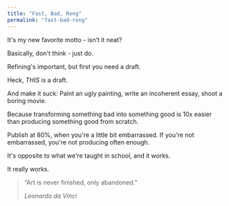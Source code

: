 ```yaml
---
title: "Fast, Bad, Rong"
permalink: "fast-bad-rong"
---
```


It's my new favorite motto - isn’t it neat?

Basically, don't think - just do.

Refining's important, but first you need a draft. 

Heck, *THIS* is a draft.

And make it suck: Paint an ugly painting, write an incoherent essay, shoot a boring movie.

Because transforming something bad into something good is 10x easier than producing something good from scratch.

Publish at 80%, when you're a little bit embarrassed. If you're not embarrassed, you're not producing often enough.

It's opposite to what we're taught in school, and it works. 

It really works.

> “Art is never finished, only abandoned.”
> 
> <cite>Leonardo da Vinci</cite>